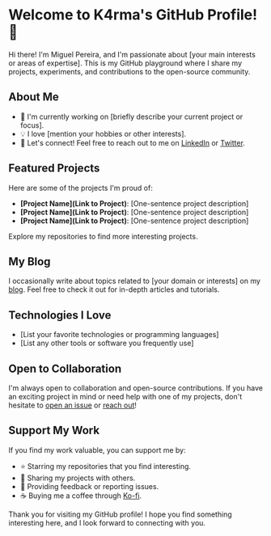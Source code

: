 # Welcome to K4rma's GitHub Profile! 👋

Hi there! I'm Miguel Pereira, and I'm passionate about [your main interests or areas of expertise]. This is my GitHub playground where I share my projects, experiments, and contributions to the open-source community.

## About Me

- 🌱 I'm currently working on [briefly describe your current project or focus].
- 💡 I love [mention your hobbies or other interests].
- 💬 Let's connect! Feel free to reach out to me on [LinkedIn](https://www.linkedin.com/in/yourprofile) or [Twitter](https://twitter.com/yourhandle).

## Featured Projects

Here are some of the projects I'm proud of:

- **[Project Name](Link to Project)**: [One-sentence project description]
- **[Project Name](Link to Project)**: [One-sentence project description]
- **[Project Name](Link to Project)**: [One-sentence project description]

Explore my repositories to find more interesting projects.

## My Blog

I occasionally write about topics related to [your domain or interests] on my [blog](https://yourblog.com). Feel free to check it out for in-depth articles and tutorials.

## Technologies I Love

- [List your favorite technologies or programming languages]
- [List any other tools or software you frequently use]

## Open to Collaboration

I'm always open to collaboration and open-source contributions. If you have an exciting project in mind or need help with one of my projects, don't hesitate to [open an issue](https://github.com/yourusername/yourrepository/issues) or [reach out](https://github.com/yourusername)!

## Support My Work

If you find my work valuable, you can support me by:

- ⭐️ Starring my repositories that you find interesting.
- 📢 Sharing my projects with others.
- 💬 Providing feedback or reporting issues.
- ☕ Buying me a coffee through [Ko-fi](https://ko-fi.com/yourusername).

Thank you for visiting my GitHub profile! I hope you find something interesting here, and I look forward to connecting with you.
